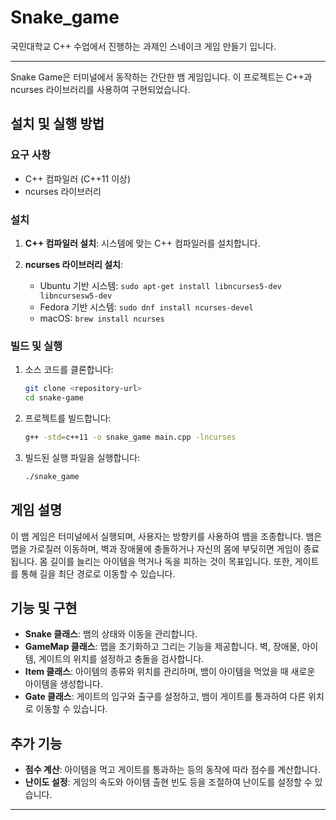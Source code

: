 # Snake_game

국민대학교 C++ 수업에서 진행하는 과제인 스네이크 게임 만들기 입니다.


---

Snake Game은 터미널에서 동작하는 간단한 뱀 게임입니다. 이 프로젝트는 C++과 ncurses 라이브러리를 사용하여 구현되었습니다.

## 설치 및 실행 방법

### 요구 사항

- C++ 컴파일러 (C++11 이상)
- ncurses 라이브러리

### 설치

1. **C++ 컴파일러 설치**: 시스템에 맞는 C++ 컴파일러를 설치합니다.
   
2. **ncurses 라이브러리 설치**: 
   - Ubuntu 기반 시스템: `sudo apt-get install libncurses5-dev libncursesw5-dev`
   - Fedora 기반 시스템: `sudo dnf install ncurses-devel`
   - macOS: `brew install ncurses`

### 빌드 및 실행

1. 소스 코드를 클론합니다:
   ```bash
   git clone <repository-url>
   cd snake-game
   ```

2. 프로젝트를 빌드합니다:
   ```bash
   g++ -std=c++11 -o snake_game main.cpp -lncurses
   ```

3. 빌드된 실행 파일을 실행합니다:
   ```bash
   ./snake_game
   ```

## 게임 설명

이 뱀 게임은 터미널에서 실행되며, 사용자는 방향키를 사용하여 뱀을 조종합니다. 뱀은 맵을 가로질러 이동하며, 벽과 장애물에 충돌하거나 자신의 몸에 부딪히면 게임이 종료됩니다. 몸 길이를 늘리는 아이템을 먹거나 독을 피하는 것이 목표입니다. 또한, 게이트를 통해 길을 최단 경로로 이동할 수 있습니다.

## 기능 및 구현

- **Snake 클래스**: 뱀의 상태와 이동을 관리합니다.
- **GameMap 클래스**: 맵을 초기화하고 그리는 기능을 제공합니다. 벽, 장애물, 아이템, 게이트의 위치를 설정하고 충돌을 검사합니다.
- **Item 클래스**: 아이템의 종류와 위치를 관리하며, 뱀이 아이템을 먹었을 때 새로운 아이템을 생성합니다.
- **Gate 클래스**: 게이트의 입구와 출구를 설정하고, 뱀이 게이트를 통과하여 다른 위치로 이동할 수 있습니다.

## 추가 기능

- **점수 계산**: 아이템을 먹고 게이트를 통과하는 등의 동작에 따라 점수를 계산합니다.
- **난이도 설정**: 게임의 속도와 아이템 출현 빈도 등을 조절하여 난이도를 설정할 수 있습니다.

---
